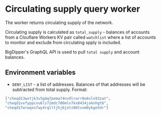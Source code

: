 # Circulating supply query worker

The worker returns circulating supply of the network.

Circulating supply is calculated as `total_supply` - balances of accounts from a Clouflare Workers KV pair called `watchlist` where a list of accounts to monitor and exclude from circulating spply is included.

BigDipper's GraphQL API is used to pull `total supply` and account balances.

## Environment variables

* `DENY_LIST` - a list of addresses. Balances of that addresses will be subtracted from total supply. Format:

```json
["cheqd13wvtjk3v5g4q7pema74nv9lrarr8e6vlx93zat",
"cheqd1vxfyppcnu6lz72mdc706mlv7kx8434jaknhgt6",
"cheqd17wrwqxsfwy4rqlltjhj6jxtz68tvxm0ykge5dr"]
```
